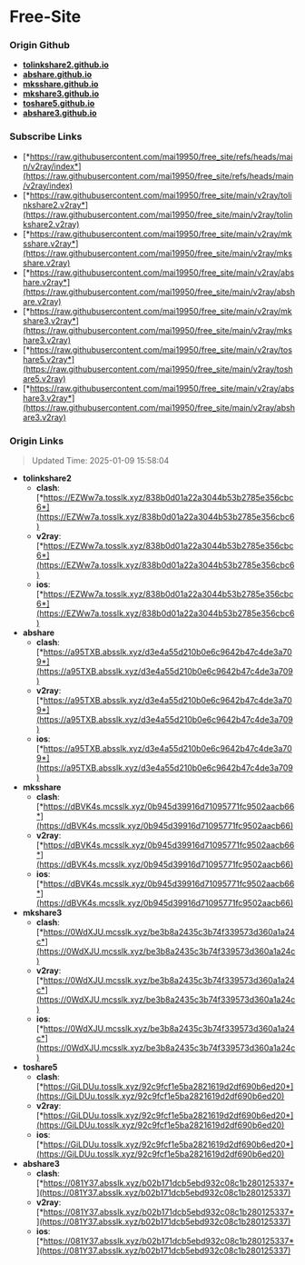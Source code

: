 # Free-Site

### Origin Github

- [**tolinkshare2.github.io**](https://github.com/tolinkshare2/tolinkshare2.github.io)
- [**abshare.github.io**](https://github.com/abshare/abshare.github.io)
- [**mksshare.github.io**](https://github.com/mksshare/mksshare.github.io)
- [**mkshare3.github.io**](https://github.com/mkshare3/mkshare3.github.io)
- [**toshare5.github.io**](https://github.com/toshare5/toshare5.github.io)
- [**abshare3.github.io**](https://github.com/abshare3/abshare3.github.io)

### Subscribe Links

- [*https://raw.githubusercontent.com/mai19950/free_site/refs/heads/main/v2ray/index*](https://raw.githubusercontent.com/mai19950/free_site/refs/heads/main/v2ray/index)
- [*https://raw.githubusercontent.com/mai19950/free_site/main/v2ray/tolinkshare2.v2ray*](https://raw.githubusercontent.com/mai19950/free_site/main/v2ray/tolinkshare2.v2ray)
- [*https://raw.githubusercontent.com/mai19950/free_site/main/v2ray/mksshare.v2ray*](https://raw.githubusercontent.com/mai19950/free_site/main/v2ray/mksshare.v2ray)
- [*https://raw.githubusercontent.com/mai19950/free_site/main/v2ray/abshare.v2ray*](https://raw.githubusercontent.com/mai19950/free_site/main/v2ray/abshare.v2ray)
- [*https://raw.githubusercontent.com/mai19950/free_site/main/v2ray/mkshare3.v2ray*](https://raw.githubusercontent.com/mai19950/free_site/main/v2ray/mkshare3.v2ray)
- [*https://raw.githubusercontent.com/mai19950/free_site/main/v2ray/toshare5.v2ray*](https://raw.githubusercontent.com/mai19950/free_site/main/v2ray/toshare5.v2ray)
- [*https://raw.githubusercontent.com/mai19950/free_site/main/v2ray/abshare3.v2ray*](https://raw.githubusercontent.com/mai19950/free_site/main/v2ray/abshare3.v2ray)

### Origin Links

> Updated Time: 2025-01-09 15:58:04

- **tolinkshare2**
  - **clash**: [*https://EZWw7a.tosslk.xyz/838b0d01a22a3044b53b2785e356cbc6*](https://EZWw7a.tosslk.xyz/838b0d01a22a3044b53b2785e356cbc6)
  - **v2ray**: [*https://EZWw7a.tosslk.xyz/838b0d01a22a3044b53b2785e356cbc6*](https://EZWw7a.tosslk.xyz/838b0d01a22a3044b53b2785e356cbc6)
  - **ios**: [*https://EZWw7a.tosslk.xyz/838b0d01a22a3044b53b2785e356cbc6*](https://EZWw7a.tosslk.xyz/838b0d01a22a3044b53b2785e356cbc6)
- **abshare**
  - **clash**: [*https://a95TXB.absslk.xyz/d3e4a55d210b0e6c9642b47c4de3a709*](https://a95TXB.absslk.xyz/d3e4a55d210b0e6c9642b47c4de3a709)
  - **v2ray**: [*https://a95TXB.absslk.xyz/d3e4a55d210b0e6c9642b47c4de3a709*](https://a95TXB.absslk.xyz/d3e4a55d210b0e6c9642b47c4de3a709)
  - **ios**: [*https://a95TXB.absslk.xyz/d3e4a55d210b0e6c9642b47c4de3a709*](https://a95TXB.absslk.xyz/d3e4a55d210b0e6c9642b47c4de3a709)
- **mksshare**
  - **clash**: [*https://dBVK4s.mcsslk.xyz/0b945d39916d71095771fc9502aacb66*](https://dBVK4s.mcsslk.xyz/0b945d39916d71095771fc9502aacb66)
  - **v2ray**: [*https://dBVK4s.mcsslk.xyz/0b945d39916d71095771fc9502aacb66*](https://dBVK4s.mcsslk.xyz/0b945d39916d71095771fc9502aacb66)
  - **ios**: [*https://dBVK4s.mcsslk.xyz/0b945d39916d71095771fc9502aacb66*](https://dBVK4s.mcsslk.xyz/0b945d39916d71095771fc9502aacb66)
- **mkshare3**
  - **clash**: [*https://0WdXJU.mcsslk.xyz/be3b8a2435c3b74f339573d360a1a24c*](https://0WdXJU.mcsslk.xyz/be3b8a2435c3b74f339573d360a1a24c)
  - **v2ray**: [*https://0WdXJU.mcsslk.xyz/be3b8a2435c3b74f339573d360a1a24c*](https://0WdXJU.mcsslk.xyz/be3b8a2435c3b74f339573d360a1a24c)
  - **ios**: [*https://0WdXJU.mcsslk.xyz/be3b8a2435c3b74f339573d360a1a24c*](https://0WdXJU.mcsslk.xyz/be3b8a2435c3b74f339573d360a1a24c)
- **toshare5**
  - **clash**: [*https://GiLDUu.tosslk.xyz/92c9fcf1e5ba2821619d2df690b6ed20*](https://GiLDUu.tosslk.xyz/92c9fcf1e5ba2821619d2df690b6ed20)
  - **v2ray**: [*https://GiLDUu.tosslk.xyz/92c9fcf1e5ba2821619d2df690b6ed20*](https://GiLDUu.tosslk.xyz/92c9fcf1e5ba2821619d2df690b6ed20)
  - **ios**: [*https://GiLDUu.tosslk.xyz/92c9fcf1e5ba2821619d2df690b6ed20*](https://GiLDUu.tosslk.xyz/92c9fcf1e5ba2821619d2df690b6ed20)
- **abshare3**
  - **clash**: [*https://081Y37.absslk.xyz/b02b171dcb5ebd932c08c1b280125337*](https://081Y37.absslk.xyz/b02b171dcb5ebd932c08c1b280125337)
  - **v2ray**: [*https://081Y37.absslk.xyz/b02b171dcb5ebd932c08c1b280125337*](https://081Y37.absslk.xyz/b02b171dcb5ebd932c08c1b280125337)
  - **ios**: [*https://081Y37.absslk.xyz/b02b171dcb5ebd932c08c1b280125337*](https://081Y37.absslk.xyz/b02b171dcb5ebd932c08c1b280125337)
